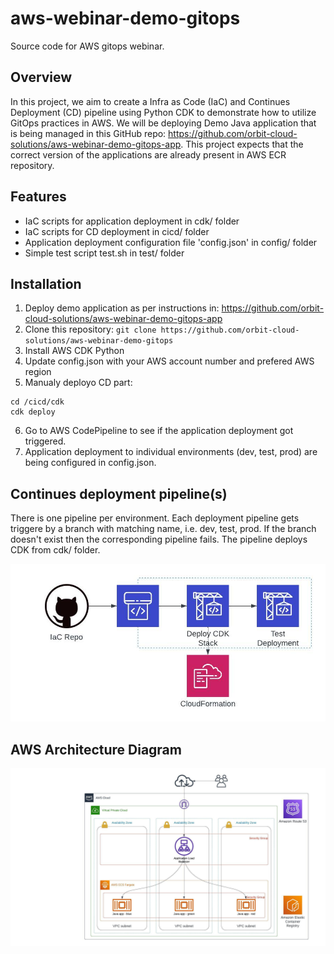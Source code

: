# aws-webinar-demo-gitops
Source code for AWS gitops webinar.

## Overview

In this project, we aim to create a Infra as Code (IaC) and Continues Deployment (CD) pipeline using Python CDK to demonstrate how to utilize GitOps practices in AWS. We will be deploying Demo Java application that is being managed in this GitHub repo: https://github.com/orbit-cloud-solutions/aws-webinar-demo-gitops-app. This project expects that the correct version of the applications are already present in AWS ECR repository. 

## Features

- IaC scripts for application deployment in cdk/ folder
- IaC scripts for CD deployment in cicd/ folder
- Application deployment configuration file 'config.json' in config/ folder
- Simple test script test.sh in test/ folder

## Installation

1. Deploy demo application as per instructions in: https://github.com/orbit-cloud-solutions/aws-webinar-demo-gitops-app
2. Clone this repository: `git clone https://github.com/orbit-cloud-solutions/aws-webinar-demo-gitops`
3. Install AWS CDK Python
4. Update config.json with your AWS account number and prefered AWS region
5. Manualy deployo CD part:
```
cd /cicd/cdk
cdk deploy
```
6. Go to AWS CodePipeline to see if the application deployment got triggered.
7. Application deployment to individual environments (dev, test, prod) are being configured in config.json. 

## Continues deployment pipeline(s)

There is one pipeline per environment. Each deployment pipeline gets triggere by a branch with matching name, i.e. dev, test, prod. If the branch doesn't exist then the corresponding pipeline fails. The pipeline deploys CDK from cdk/ folder.

![CD pipeline](images/GitOps-CD.jpeg)

## AWS Architecture Diagram

![AWS architecture](images/GitOps-AWSArchitecture.jpeg)